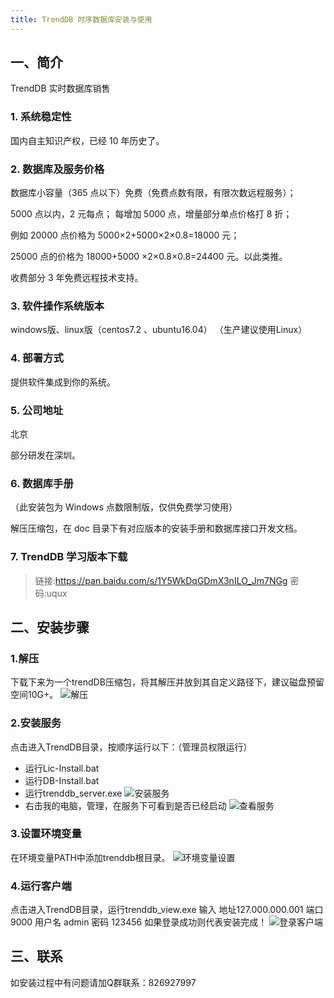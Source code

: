 ```yaml
---
title: TrendDB 时序数据库安装与使用
---
```


## 一、简介

TrendDB 实时数据库销售

### 1. 系统稳定性

国内自主知识产权，已经 10 年历史了。

### 2. 数据库及服务价格

数据库小容量（365 点以下）免费（免费点数有限，有限次数远程服务）；

5000 点以内，2 元每点； 每增加 5000 点，增量部分单点价格打 8 折；

例如 20000 点价格为 5000×2+5000×2×0.8=18000 元；

25000 点的价格为 18000+5000 ×2×0.8×0.8=24400 元。以此类推。

收费部分 3 年免费远程技术支持。

### 3. 软件操作系统版本

windows版、linux版（centos7.2 、ubuntu16.04）
（生产建议使用Linux）

### 4. 部署方式

提供软件集成到你的系统。

### 5. 公司地址

北京

部分研发在深圳。

### 6. 数据库手册

（此安装包为 Windows 点数限制版，仅供免费学习使用）

解压压缩包，在 doc 目录下有对应版本的安装手册和数据库接口开发文档。

### 7. TrendDB 学习版本下载

> 链接:https://pan.baidu.com/s/1Y5WkDqGDmX3nILO_Jm7NGg 密码:uqux





## 二、安装步骤
### 1.解压
下载下来为一个trendDB压缩包，将其解压并放到其自定义路径下，建议磁盘预留空间10G+。
![解压](https://oss.fuzui.net/img/175147_06ceafec_4988475.gif "111.gif")

### 2.安装服务
点击进入TrendDB目录，按顺序运行以下：（管理员权限运行）
* 运行Lic-Install.bat
* 运行DB-Install.bat
* 运行trenddb_server.exe
![安装服务](https://oss.fuzui.net/img/175804_910b7006_4988475.png "安装服务.png")
* 右击我的电脑，管理，在服务下可看到是否已经启动
![查看服务](https://oss.fuzui.net/img/175843_a302063d_4988475.png "安装服务2.png")

### 3.设置环境变量
在环境变量PATH中添加trenddb根目录。
![环境变量设置](https://oss.fuzui.net/img/180844_666db1fc_4988475.png "环境变量.png")
### 4.运行客户端
点击进入TrendDB目录，运行trenddb_view.exe
输入
地址127.000.000.001 
端口9000 
用户名 admin
密码 123456
如果登录成功则代表安装完成！
![登录客户端](https://oss.fuzui.net/img/180225_3846f159_4988475.png "登录客户端.png")

## 三、联系
如安装过程中有问题请加Q群联系：826927997